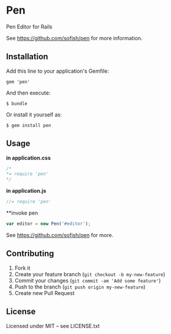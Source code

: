 # Pen

Pen Editor for Rails

See https://github.com/sofish/pen for more information.

## Installation

Add this line to your application's Gemfile:

    gem 'pen'

And then execute:

    $ bundle

Or install it yourself as:

    $ gem install pen

## Usage

**in application.css**

```css
/*
*= require 'pen'
*/
```

**in application.js**

```javascript
//= require 'pen'
```

**invoke pen
```js
var editor = new Pen('#editor');
```

See https://github.com/sofish/pen for more.

## Contributing

1. Fork it
2. Create your feature branch (`git checkout -b my-new-feature`)
3. Commit your changes (`git commit -am 'Add some feature'`)
4. Push to the branch (`git push origin my-new-feature`)
5. Create new Pull Request

## License
Licensed under MIT – see LICENSE.txt
